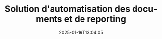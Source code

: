 ---
############################# Static ############################
layout: "family"
date:  2025-01-16T13:04:05
draft: false

product: "Assembly"
product_tag: "assembly"

lang: fr

############################# Head ############################
head_title: "APIs & Applications en ligne d'assemblage de documents pour .NET, Java, Node.js par GroupDocs"
head_description: "Obtenez une solution d'automatisation et de reporting de documents tout-en-un pour les applications .NET, Java et Node.js. Générez tous les documents courants à partir de modèles et de données personnalisées."

############################# Header ############################
title: "Solution d'automatisation des documents et de reporting"
description:  |
  Créez des rapports détaillés en utilisant des modèles et des sources de données avec nos applications et APIs multiplateformes.

  Générez des rapports dans des formats tels que Word, Excel, Présentations, et bien d'autres en utilisant des modèles avec un balisage flexible.

  Remplissez des graphiques, codes-barres, tableaux et autres éléments avec des données provenant de sources telles que JSON, XML, CSV, etc.

############################# Supported Platforms ###############################
supported_platforms:
  enable: true
  head_title: "Choisissez votre plateforme"
  title: "Indépendance de la plateforme"
  description: "GroupDocs.Assembly est compatible avec les systèmes d'exploitation et frameworks suivants :"
  details_link_title: "En savoir plus"

  items:
    # items loop
    - title: ".NET"
      description: GroupDocs.Assembly .NET 
      color: "blue"
      tag: "net"
      link: "/assembly/net/"
      features_link: "https://docs.groupdocs.com/assembly/net/system-requirements/"
      features:
          # features loop
          - rows: "3"
            content: |
                    .NET Framework 2.0 or higher <br> Mono Framework 1.2 or higher
      
          # features loop
          - rows: "4"
            content: |
                    Windows Desktop <br> Windows Server <br> Microsoft Azure <br> Linux
      
          # features loop
          - rows: "3"
            content: |
                    Microsoft Visual Studio <br> Xamarin.Android <br> MonoDevelop
      
          # features loop
          - rows: "1"
            content: |
                    50+ file formats
      

    # items loop
    - title: "Java"
      description: GroupDocs.Assembly Java
      color: "red"
      tag: "java"
      link: "/assembly/java/"
      features_link: "https://docs.groupdocs.com/assembly/java/system-requirements/"
      features:
          # features loop
          - rows: "3"
            content: |
                    Java 7 (1.7) or higher
      
          # features loop
          - rows: "4"
            content: |
                    Windows Desktop <br> Windows Server <br> Linux <br> Mac OS
      
          # features loop
          - rows: "3"
            content: |
                   NetBeans <br> IntelliJ IDEA <br> Eclipse 
      
          # features loop
          - rows: "1"
            content: |
                    50+ file formats

    # items loop
    - title: "Node.js"
      description: GroupDocs.Assembly "Node.js
      color: "green"
      tag: "nodejs-java"
      link: "/assembly/nodejs-java/"
      features_link: "https://docs.groupdocs.com/assembly/nodejs-java/system-requirements/"
      features:
          # features loop
          - rows: "3"
            content: |
                    Node.js 16+ and J2SE 8.0 (1.8)+
      
          # features loop
          - rows: "4"
            content: |
                    Windows <br> Linux <br> Mac OS
      
          # features loop
          - rows: "3"
            content: |
                    Atom <br> Visual Studio Code <br> Tout autre éditeur de texte
      
          # features loop
          - rows: "1"
            content: |
                    50+ file formats


############################# Features ###############################
features:
  enable: true
  title: "Fonctionnalités clés de GroupDocs.Assembly"
  description: "Cette solution vous aide à créer des rapports dans des formats de documents populaires, remplis automatiquement avec vos données commerciales. Automatisez vos tâches de génération de documents."

  items:
    # items loop
    - icon: "additional"
      title: "Remplir des modèles avec des données"
      content: "Remplissez les rapports en utilisant des données provenant de sources prises en charge."

    # items loop
    - icon: "manipulate"
      title: "Balisage flexible"
      content: "Ajoutez des données aux documents de manière personnalisable."

    # items loop
    - icon: "structure"
      title: "Fonctionnalités documentaires natives"
      content: "Affichez des données à l'aide de tableaux, graphiques et codes-barres."

    # items loop
    - icon: "merge"
      title: "Tous les formats populaires"
      content: "Prend en charge tous les formats de documents couramment utilisés."

############################# Code samples ############################
code_samples:
  enable: true
  title: "Générez des rapports bien personnalisés"
  description: "Exemples de code GroupDocs.Assembly"
  items:
    # code sample loop
    - title: "Utilisation de codes-barres générés"
      content: |
       GroupDocs.Assembly permet le balisage de codes-barres dans les modèles de rapport. Lors de la création d'un rapport, un code-barres est généré en fonction du balisage et des données fournies. Spécifiez le chemin vers le modèle contenant le texte, les objets de données et le balisage. Indiquez également la source de données pour remplir le code-barres avec du contenu.
      samples:
        - language: "C#"
          color: "blue"
          content: |
            ```csharp {style=abap}   
            // Créer une instance de la classe DocumentAssembler
            DocumentAssembler assembler = new DocumentAssembler();

            //Spécifiez le chemin vers le modèle
            var tmp_path = "barcode_template.docx";

            //Spécifiez le chemin pour le document résultant
            var res_path = "result.docx";

            //Créer une instance de la source de données
            var data = new DataSourceInfo(DataLayer.GetCustomerData(), "customer");

            //Appelez AssembleDocument pour générer le rapport
            assembler.AssembleDocument(tmp_path, res_path, data);

            ```
        - language: "Java"
          color: "red"
          content: |
            ```java {style=abap}   
            // Créer une instance de la classe DocumentAssembler
            DocumentAssembler assembler = new DocumentAssembler();
            
            //Spécifiez le chemin vers le modèle
            String tmp_path = "barcode_template.docx";

            //Spécifiez le chemin pour le document résultant
            String res_path = "result.docx";

            //Créer une instance de la source de données
            DataSourceInfo data = new DataSourceInfo(new DataStorage(), null);

            // Appelez AssembleDocument pour générer le rapport
            assembler.assembleDocument(tmp_path, res_path, data);

            ```
        - language: "TypeScript"
          color: "green"
          content: |
            ```javascript {style=abap}   
            const assemblyLib = require('@groupdocs/groupdocs.assembly');

            // Créer une instance de la classe DocumentAssembler
            const assembler = new assemblyLib.DocumentAssembler();
            
            //Spécifiez le chemin vers le modèle
            const tmp_path = "barcode_template.docx";

            //Spécifiez le chemin pour le document résultant
            const res_path = "result.docx";

            //Créer une instance de la source de données
            const data = new assemblyLib.DataSourceInfo(new assemblyLib.DataStorage(), null);

            // Appelez AssembleDocument pour générer le rapport
            assembler.assembleDocument(tmp_path, res_path, data);

            ```


############################# Supported Formats ###############################
formats:
  enable: true
  title: "Prise en charge de plus de 50 formats de fichiers"
  description: "GroupDocs.Assembly fonctionne avec presque tous les formats de fichiers populaires"

############################# Metrics ###############################
metrics:
  enable: true
  title: "Nos statistiques produit"
  description: "Explorez les métriques du produit pour obtenir des informations sur nos progrès, notre impact et notre croissance."

  items:
    # items loop
    - number: "50+"
      title: "Formats pris en charge"
      content: "Nous prenons en charge plus de 50 des formats de documents les plus utilisés."

    # items loop
    - number: "650k"
      title: "Téléchargements NuGet"
      content: "GroupDocs.Assembly pour .NET est une bibliothèque populaire avec plus de 650 000 téléchargements sur NuGet."

    # items loop
    - number: "18k"
      title: "Téléchargements Maven"
      content: "Les développeurs Java ont téléchargé GroupDocs.Assembly sur Maven plus de 18 000 fois."

    # items loop
    - number: "150+"
      title: "Clients satisfaits"
      content: "Nos produits sont de confiance pour les développeurs individuels et les grandes entreprises à travers le monde pour créer des solutions innovantes."


############################# Customers ###############################
customers:
  enable: true
  title: "Nos clients satisfaits"
  description: "Les bibliothèques GroupDocs sont utilisées par certaines des marques les plus renommées et respectées au monde."

  items:
    # items loop
    - title: "BenQ Corporation"
      logo: "benq"
      
    # items loop
    - title: "Nasdaq Stock Market"
      logo: "nasdaq"
      
    # items loop
    - title: "AT&T Inc."
      logo: "att"
      
    # items loop
    - title: "Customer logo AstraZeneca"
      logo: "astrazeneca"
      
    # items loop
    - title: "Central Bank of Argentina"
      logo: "argentinacentralbank"
      
    # items loop
    - title: "Roche Holding AG"
      logo: "roche"
      
    # items loop
    - title: "Capita"
      logo: "capita"
      
    # items loop
    - title: "Axa S.A."
      logo: "axa"
      
    # items loop
    - title: "Instructure Inc."
      logo: "instructure"
      
    # items loop
    - title: "Wipro"
      logo: "wipro"


############################# Actions ###############################
actions:
  enable: true
  title: "Prêt à commencer ?"
  description: "Testez les fonctionnalités de GroupDocs.Assembly gratuitement sur votre plateforme."

  items:
    # items loop
    - title: ".NET"
      color: "blue"
      link: "/assembly/net/"

    # items loop
    - title: "Java"
      color: "red"
      link: "/assembly/java/"

    # items loop
    - title: "Node.js via Java"
      color: "green"
      link: "/assembly/nodejs-java/"

############################# FAQ ###############################
faq:
  enable: true
  title: "Questions Fréquemment Posées"
  description: "Parcourez nos questions fréquemment posées."

  items:
    # items loop
    - question: "Est-ce que GroupDocs.Assembly nécessite des bibliothèques externes pour la composition de documents ?"
      answer: "Non, GroupDocs.Assembly fonctionne de manière indépendante et ne nécessite pas de bibliothèques tierces comme Adobe Acrobat ou Microsoft Office."

    # items loop
    - question: "Puis-je tester les fonctionnalités de GroupDocs.Assembly avant d'acheter ?"
      answer: "Oui, vous pouvez ! GroupDocs.Assembly propose un essai gratuit. Installez-le et explorez ses fonctionnalités. La version d'essai ajoute des 'badges d'essai' à vos documents et ne traite que les 3 premières pages. Pour une expérience complète, obtenez une licence temporaire gratuite de 30 jours pour accéder à toutes les fonctionnalités. Plus de détails sont disponibles dans [licence temporaire](https://purchase.groupdocs.com/temporary-license/)."

    # items loop
    - question: "Quels types de licences sont disponibles ?"
      answer: "Vous recherchez une licence GroupDocs.Assembly ? Nous proposons une variété d'options pour répondre à vos besoins. Choisissez en fonction de la taille de votre équipe, de l'emplacement de déploiement (bureau unique ou à distance), et si vous devez partager le SDK/API avec des clients pour distribution. Alternativement, choisissez une licence d'utilisation mensuelle avec des plans à la mesure—payez uniquement pour ce que vous utilisez. Trouvez la meilleure option pour vous sous [tarification](https://purchase.groupdocs.com/pricing/assembly/net/)."

############################# Cloud Links ###############################
cloud_links:
  enable: true
  title: "APIs à faible code de GroupDocs.Assembly"
  description: "Générez des documents en utilisant votre application via notre API REST basée sur le cloud."
  
  items:
    # items loop
    - title: "GroupDocs.Assembly Cloud for cURL"
      content: "Utilisez l'API REST cURL pour ajouter des données à Word, Excel, PowerPoint, et de nombreux autres modèles."
      icon: "groupdocs_assembly-for-curl"
      link: "https://products.groupdocs.cloud/assembly/curl"

    # items loop
    - title: "GroupDocs.Assembly Cloud for .NET"
      content: "Améliorez vos applications .NET en générant des rapports via le Cloud SDK. Affichez les données commerciales dans votre format personnalisé."
      icon: "groupdocs_assembly-for-net"
      link: "https://products.groupdocs.cloud/assembly/net"

    # items loop
    - title: "GroupDocs.Assembly Cloud for Java"
      content: "GroupDocs.Assembly SDK offre différentes options pour les applications Java afin de générer divers types de documents."
      icon: "groupdocs_assembly-for-java"
      link: "https://products.groupdocs.cloud/assembly/java"

############################# App links ###############################
app_links:
  enable: true
  title: "Applications Web GroupDocs.Assembly"
  description: "GroupDocs.Assembly propose une application web gratuite pour générer des documents. Vous pouvez traiter plus de 50 formats de fichiers populaires directement dans votre navigateur, GRATUITEMENT."

  items:
    # items loop
    - title: "GroupDocs.Assembly Total"
      content: "Générez des rapports dans Excel, Word, PowerPoint et de nombreux autres types de fichiers directement depuis votre navigateur web."
      icon: "groupdocs_watermark-app"
      link: "https://products.groupdocs.app/assembly/total"

    # items loop
    - title: "GroupDocs.Assembly Word"
      content: "Créez des documents Microsoft Word à partir de modèles et de sources de données."
      icon: "groupdocs_words-app"
      link: "https://products.groupdocs.app/assembly/docx"

    # items loop
    - title: "GroupDocs.Assembly Excel"
      content: "Téléchargez un modèle et une source de données pour générer des rapports Excel gratuitement."
      icon: "groupdocs_pdf-app"
      link: "https://products.groupdocs.app/assembly/xlsx"


      


---